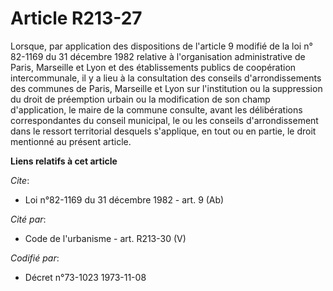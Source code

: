 # Article R213-27

Lorsque, par application des dispositions de l'article 9 modifié de la loi n° 82-1169 du 31 décembre 1982 relative à
l'organisation administrative de Paris, Marseille et Lyon et des établissements publics de coopération intercommunale, il y a
lieu à la consultation des conseils d'arrondissements des communes de Paris, Marseille et Lyon sur l'institution ou la
suppression du droit de préemption urbain ou la modification de son champ d'application, le maire de la commune consulte,
avant les délibérations correspondantes du conseil municipal, le ou les conseils d'arrondissement dans le ressort territorial
desquels s'applique, en tout ou en partie, le droit mentionné au présent article.

**Liens relatifs à cet article**

_Cite_:

  - Loi n°82-1169 du 31 décembre 1982 - art. 9 (Ab)

_Cité par_:

  - Code de l'urbanisme - art. R213-30 (V)

_Codifié par_:

  - Décret n°73-1023 1973-11-08
